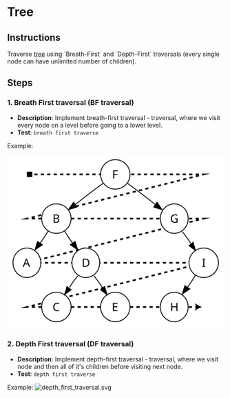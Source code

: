 # Tree

## Instructions

Traverse [tree](https://en.wikipedia.org/wiki/Tree_(data_structure)) using `Breath-First` and `Depth-First` traversals (every single node
can have unlimited number of children).

## Steps

### 1. Breath First traversal (BF traversal)

* **Description**: Implement breath-first traversal - traversal, where we visit every node on a level before going to a lower
  level.
* **Test**: `breath first traverse`

Example:

![breadth_first_traversal.svg](misc/breadth_first_traversal.svg)

### 2. Depth First traversal (DF traversal)

* **Description**: Implement depth-first traversal - traversal, where we visit node and then all of it's children before visiting next
  node.
* **Test**: `depth first traverse`

Example:
![depth_first_traversal.svg](misc/depth_first_traversal.svg)
